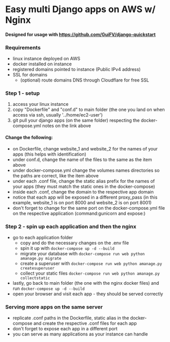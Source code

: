 # Easy multi Django apps on AWS w/ Nginx
#### Designed for usage with https://github.com/GuiFV/django-quickstart
### Requirements

- linux instance deployed on AWS
- docker installed on instance
- registered domains pointed to instance (Public IPv4 address)
- SSL for domains
  - (optional) route domains DNS through Cloudflare for free SSL

### Step 1 - setup
1. access your linux instance
2. copy "Dockerfile" and "conf.d" to main folder (the one you land on when access via ssh, usually '../home/ec2-user')
3. git pull your django apps (on the same folder) respecting the docker-compose.yml notes on the link above

#### Change the following:
- on Dockerfile, change website_1 and website_2 for the names of your apps (this helps with identification)
- under conf.d, change the name of the files to the same as the item above
- under docker-compose.yml change the volumes names directories so the paths are correct, like the item above
- under each .conf file, change the static alias prefix for the names of your apps (they must match the static ones in the docker-compose)
- inside each .conf, change the domain to the respective app domain
- notice that each app will be exposed in a different proxy_pass (in this example, website_1 is on port 8000 and website_2 is on port 8001)
- don't forget to change for the same port on the docker-compose.yml file on the respective application (command:gunicorn and expose:)

### Step 2 - spin up each application and then the nginx
- go to each application folder
  - copy and do the necessary changes on the .env file 
  - spin it up with `docker-compose up -d --build`
  - migrate your database with `docker-compose run web python amanage.py migrate`
  - create a superuser with `docker-compose run web python amanage.py createsuperuser`
  - collect your static files `docker-compose run web python amanage.py collectstatic`
- lastly, go back to main folder (the one with the nginx docker files) and run `docker-compose up -d --build`
- open your browser and visit each app - they should be served correctly 

### Serving more apps on the same server
- replicate .conf paths in the Dockerfile, static alias in the docker-compose and create the respective .conf files for each app
- don't forget to expose each app in a different port
- you can serve as many applications as your instance can handle
